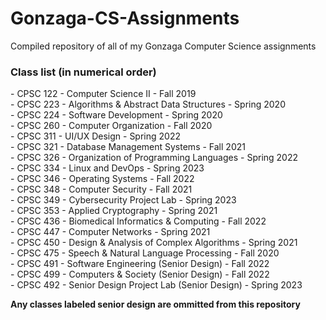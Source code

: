 # Gonzaga-CS-Assignments
Compiled repository of all of my Gonzaga Computer Science assignments

### Class list (in numerical order)
\- CPSC 122 - Computer Science II                        - Fall 2019  
\- CPSC 223 - Algorithms & Abstract Data Structures      - Spring 2020  
\- CPSC 224 - Software Development                       - Spring 2020  
\- CPSC 260 - Computer Organization                      - Fall 2020  
\- CPSC 311 - UI/UX Design                               - Spring 2022  
\- CPSC 321 - Database Management Systems                - Fall 2021  
\- CPSC 326 - Organization of Programming Languages      - Spring 2022  
\- CPSC 334 - Linux and DevOps                           - Spring 2023  
\- CPSC 346 - Operating Systems                          - Fall 2022  
\- CPSC 348 - Computer Security                          - Fall 2021  
\- CPSC 349 - Cybersecurity Project Lab                  - Spring 2023  
\- CPSC 353 - Applied Cryptography                       - Spring 2021  
\- CPSC 436 - Biomedical Informatics & Computing         - Fall 2022  
\- CPSC 447 - Computer Networks                          - Spring 2021  
\- CPSC 450 - Design & Analysis of Complex Algorithms    - Spring 2021  
\- CPSC 475 - Speech & Natural Language Processing       - Fall 2020  
\- CPSC 491 - Software Engineering (Senior Design)       - Fall 2022  
\- CPSC 499 - Computers & Society (Senior Design)        - Fall 2022  
\- CPSC 492 - Senior Design Project Lab (Senior Design)  - Spring 2023

**Any classes labeled senior design are ommitted from this repository**